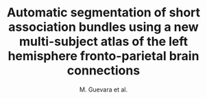 ---
cat: gaia
subcat: ginkgo
bestof: false
author: M. Guevara et al.
title: Automatic segmentation of short association bundles using a new multi-subject atlas of the left hemisphere fronto-parietal brain connections
journal: Conference proceedings - ... Annual International Conference of the IEEE Engineering in Medicine and Biology Society. IEEE Engineering in Medicine and Biology Society. Annual Conference
year: 2015
type: article
doi: 10.1109/EMBC.2015.7318390
---